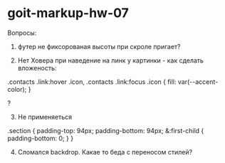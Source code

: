 # goit-markup-hw-07

Вопросы: 

1. футер не фиксорованая высоты при скроле пригает?

2. Нет Ховера при наведение на линк у картинки - как сделать вложеность:

.contacts .link:hover .icon,
.contacts .link:focus .icon {
  fill: var(--accent-color);
}

?

3. Не применяеться 

.section {
  padding-top: 94px;
  padding-bottom: 94px;
	&:first-child {
		padding-bottom: 0;
		}
}

4. Сломался backdrop. 
Какае то беда с переносом стилей?